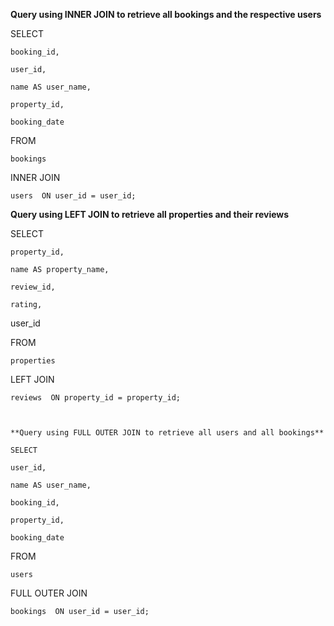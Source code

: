 **Query using INNER JOIN to retrieve all bookings and the respective users**


SELECT 

    booking_id,
    
    user_id,
    
    name AS user_name,
    
    property_id,
    
    booking_date
    
FROM 

    bookings
    
INNER JOIN 

    users  ON user_id = user_id;
    

  **Query using LEFT JOIN to retrieve all properties and their reviews**
  
  SELECT 
  
    property_id,
    
    name AS property_name,
    
    review_id,
    
    rating,
    
   user_id
   
FROM 

    properties 
    
LEFT JOIN

    reviews  ON property_id = property_id;

    

    **Query using FULL OUTER JOIN to retrieve all users and all bookings**
    
    SELECT 
    
    user_id,
    
    name AS user_name,
    
    booking_id,
    
    property_id,
    
    booking_date
    
FROM 

    users 
    
FULL OUTER JOIN 

    bookings  ON user_id = user_id;
